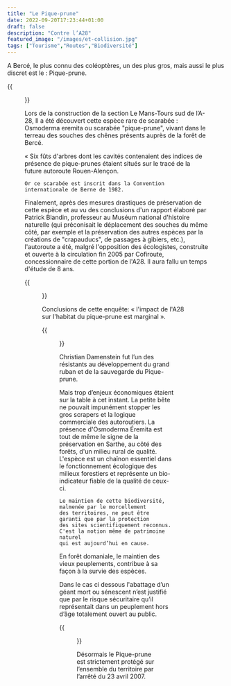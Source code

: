 ```yaml
---
title: "Le Pique-prune"
date: 2022-09-20T17:23:44+01:00
draft: false
description: "Contre l’A28"
featured_image: "/images/et-collision.jpg"
tags: ["Tourisme","Routes","Biodiversité"]
---
```


A Bercé, le plus connu des coléoptères, un des plus gros,
mais aussi le plus discret est le : Pique-prune.

{{<figure src="/images/articles/pic-prune.jpg" title="Le pic prune qui stoppa vaillamment l'autoroute A28">}}

Lors de la construction de la section Le Mans-Tours sud de l’A-28,
  Il a été découvert cette espèce rare de scarabée : 
  Osmoderma eremita ou scarabée "pique-prune",
  vivant dans le terreau des souches des chênes présents
  auprès de la forêt de Bercé. 
  
« Six fûts d'arbres dont les cavités contenaient des 
indices de présence de pique-prunes étaient situés sur 
le tracé de la future autoroute Rouen-Alençon. 
  
    Or ce scarabée est inscrit dans la Convention 
    internationale de Berne de 1982. 


Finalement, après des mesures drastiques de préservation
de cette espèce  et au vu des conclusions d'un rapport
élaboré par Patrick Blandin, professeur au Muséum 
national d'histoire naturelle (qui préconisait le
déplacement des souches du même côté, par exemple 
et la préservation des autres espèces par la créations 
de "crapauducs", de passages à gibiers, etc.),
l'autoroute a été, malgré l'opposition des écologistes,
construite et ouverte à la circulation fin 2005 par 
Cofiroute, concessionnaire de cette portion de l'A28. 
Il aura fallu un temps d'étude de 8 ans.
  
{{<figure src="/images/articles/carte2007.jpg" title="en pointillés, la zone gelée durant 8 ans">}}

Conclusions de cette enquête: 
  « l'impact de l'A28 sur l'habitat du pique-prune est marginal ».
  
{{<figure src="/images/articles/christian.jpg" title="Christian Damenstein, président des Amis de la forêt de Bercé">}}
  
Christian Damenstein fut l’un des résistants au développement
du grand ruban et de la sauvegarde du Pique-prune.

Mais trop d’enjeux économiques étaient sur la table à cet instant.
  La petite bête ne pouvait impunément stopper les gros scrapers 
  et la logique commerciale des autoroutiers.
  La présence d'Osmoderma Éremita est tout de même le signe
  de la préservation en Sarthe, au côté des forêts, 
  d'un milieu rural de qualité.
L'espèce est un chaînon essentiel dans le fonctionnement 
écologique des milieux forestiers et représente
un bio-indicateur fiable de la qualité de ceux-ci.
  
    Le maintien de cette biodiversité, malmenée par le morcellement 
    des territoires, ne peut être garanti que par la protection 
    des sites scientifiquement reconnus.
    C'est la notion même de patrimoine naturel
    qui est aujourd’hui en cause. 
  
En forêt domaniale, le maintien des vieux peuplements, contribue à sa
façon à la survie des espèces.

Dans le cas ci dessous l'abattage d’un géant mort ou sénescent
n’est justifié que par le risque sécuritaire qu’il représentait 
dans un peuplement hors d’âge totalement ouvert au public.
  
{{<figure src="/images/articles/arthus.jpg" title="Le risque sécuritaire, ici dans les clos était trop pressant">}}

Désormais le Pique-prune est strictement protégé sur 
l’ensemble du territoire par l’arrêté du 23 avril 2007.
